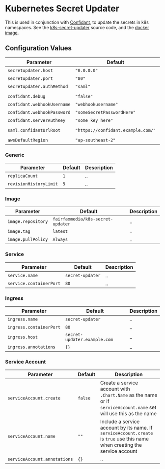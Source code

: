 # Kubernetes Secret Updater

This is used in conjunction with [Confidant](https://github.com/lyft/confidant), to update the secrets in k8s namespaces.
See the [k8s-secret-updater](https://github.com/fairfaxmedia/k8s-secret-updater) source code, and the [docker image](https://hub.docker.com/r/fairfaxmedia/k8s-secret-updater).

## Configuration Values

| Parameter                   | Default                            | Description |
| --------------------------- | ---------------------------------- | ----------- |
| `secretupdater.host`        | `"0.0.0.0"`                        | ..          |
| `secretupdater.port`        | `"80"`                             | ..          |
| `secretupdater.authMethod`  | `"saml"`                           | ..          |
|                             |                                    |             |
| `confidant.debug`           | `"false"`                          | ..          |
| `confidant.webhookUsername` | `"webhookusername"`                | ..          |
| `confidant.webhookPassword` | `"someSecretPasswordHere"`         | ..          |
| `confidant.serverAuthKey`   | `"some_key_here"`                  | ..          |
|                             |                                    |             |
| `saml.confidantUrlRoot`     | `"https://confidant.example.com/"` | ..          |
|                             |                                    |             |
| `awsDefaultRegion`          | `"ap-southeast-2"`                 | ..          |

### Generic

| Parameter              | Default | Description |
| ---------------------- | ------- | ----------- |
| `replicaCount`         | `1`     | ..          |
| `revisionHistoryLimit` | `5`     | ..          |

### Image

| Parameter          | Default                           | Description |
| ------------------ | --------------------------------- | ----------- |
| `image.repository` | `fairfaxmedia/k8s-secret-updater` | ..          |
| `image.tag`        | `latest`                          | ..          |
| `image.pullPolicy` | `Always`                          | ..          |

### Service

| Parameter               | Default          | Description |
| ----------------------- | ---------------- | ----------- |
| `service.name`          | `secret-updater` | ..          |
| `service.containerPort` | `80`             | ..          |

### Ingress

| Parameter               | Default                      | Description |
| ----------------------- | ---------------------------- | ----------- |
| `ingress.name`          | `secret-updater`             | ..          |
| `ingress.containerPort` | `80`                         | ..          |
| `ingress.host`          | `secret-updater.example.com` | ..          |
| `ingress.annotations`   | `{}`                         | ..          |

### Service Account

| Parameter               | Default | Description |
| ----------------------- | ------- | ----------- |
| `serviceAccount.create` | `false` | Create a service account with `.Chart.Name` as the name or if `serviceAccount.name`  set will use this as the name |
| `serviceAccount.name`   | `""`    | Include a service account by its name. If `serviceAccount.create` is `true` use this name when creating the service account |
| `serviceAccount.annotations` | `{}` | .. |
